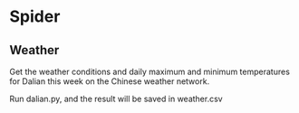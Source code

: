 # Spider
## Weather
Get the weather conditions and daily maximum and minimum temperatures for Dalian this week on the Chinese weather network.

Run dalian.py, and the result will be saved in weather.csv